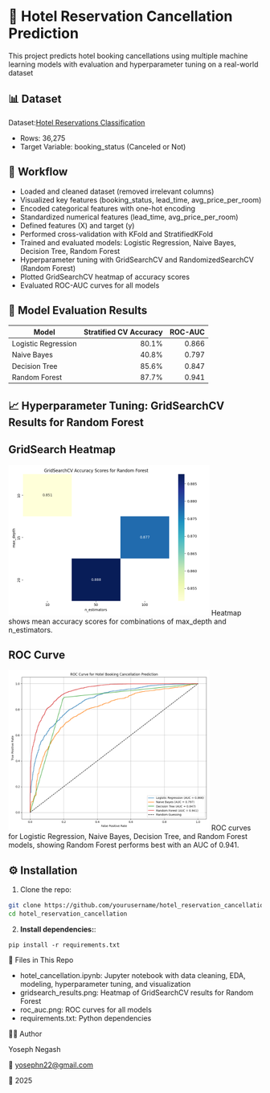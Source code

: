 # 🏨 Hotel Reservation Cancellation Prediction
This project predicts hotel booking cancellations using multiple machine learning models with evaluation and hyperparameter tuning on a real-world dataset

## 📊 Dataset
Dataset:[Hotel Reservations Classification]([https://archive.ics.uci.edu/dataset/563/iranian+churn+dataset](https://www.kaggle.com/datasets/ahsan81/hotel-reservations-classification-dataset)) 

- Rows: 36,275
- Target Variable: booking_status (Canceled or Not)

## 🚀 Workflow

- Loaded and cleaned dataset (removed irrelevant columns)
- Visualized key features (booking_status, lead_time, avg_price_per_room)
- Encoded categorical features with one-hot encoding
- Standardized numerical features (lead_time, avg_price_per_room)
- Defined features (X) and target (y)
- Performed cross-validation with KFold and StratifiedKFold
- Trained and evaluated models: Logistic Regression, Naive Bayes, Decision Tree, Random Forest
- Hyperparameter tuning with GridSearchCV and RandomizedSearchCV (Random Forest)
- Plotted GridSearchCV heatmap of accuracy scores
- Evaluated ROC-AUC curves for all models

## 🧪 Model Evaluation Results

| Model               | Stratified CV Accuracy | ROC-AUC |
|---------------------|-----------------------:|--------:|
| Logistic Regression | 80.1%                  | 0.866   |
| Naive Bayes         | 40.8%                  | 0.797   |
| Decision Tree       | 85.6%                  | 0.847   |
| Random Forest       | 87.7%                  | 0.941   |

## 📈 Hyperparameter Tuning: GridSearchCV Results for Random Forest

## GridSearch Heatmap
<img src="images/gridsearch_results.png" alt="Confusion Matrix" width="400">
Heatmap shows mean accuracy scores for combinations of max_depth and n_estimators.

## ROC Curve
<img src="images/roc_auc.png" alt="Confusion Matrix" width="400">
ROC curves for Logistic Regression, Naive Bayes, Decision Tree, and Random Forest models, showing Random Forest performs best with an AUC of 0.941.

## ⚙️ Installation

1. Clone the repo:

```bash
git clone https://github.com/yourusername/hotel_reservation_cancellation.git
cd hotel_reservation_cancellation
```
2. **Install dependencies:**:   
```commandline
pip install -r requirements.txt
```

📂 Files in This Repo

- hotel_cancellation.ipynb: Jupyter notebook with data cleaning, EDA, modeling, hyperparameter tuning, and visualization
- gridsearch_results.png: Heatmap of GridSearchCV results for Random Forest
- roc_auc.png: ROC curves for all models
- requirements.txt: Python dependencies

👨‍💻 Author

Yoseph Negash

📧 yosephn22@gmail.com

📅 2025





